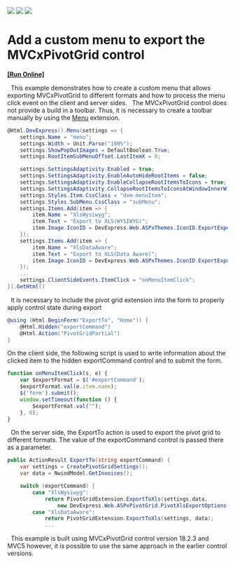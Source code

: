 <!-- default badges list -->
![](https://img.shields.io/endpoint?url=https://codecentral.devexpress.com/api/v1/VersionRange/180379079/18.2.3%2B)
[![](https://img.shields.io/badge/Open_in_DevExpress_Support_Center-FF7200?style=flat-square&logo=DevExpress&logoColor=white)](https://supportcenter.devexpress.com/ticket/details/T830425)
[![](https://img.shields.io/badge/📖_How_to_use_DevExpress_Examples-e9f6fc?style=flat-square)](https://docs.devexpress.com/GeneralInformation/403183)
<!-- default badges end -->
# Add a custom menu to export the MVCxPivotGrid control
<!-- run online -->
**[[Run Online]](https://codecentral.devexpress.com/180379079/)**
<!-- run online end -->
 
This example demonstrates how to create a custom menu that allows exporting MVCxPivotGrid to different formats and how to process the menu click event on the client and server sides.
 
The MVCxPivotGrid control does not provide a build in a toolbar. Thus, it is necessary to create a toolbar manually by using the <a href="https://docs.devexpress.com/AspNet/9003/asp.net-mvc-extensions/site-navigation-and-layout/menu/overview-menu">Menu</a> extension.
 

```cs
@Html.DevExpress().Menu(settings => {
    settings.Name = "menu";
    settings.Width = Unit.Parse("100%");
    settings.ShowPopOutImages = DefaultBoolean.True;
    settings.RootItemSubMenuOffset.LastItemX = 8;

    settings.SettingsAdaptivity.Enabled = true;
    settings.SettingsAdaptivity.EnableAutoHideRootItems = false;
    settings.SettingsAdaptivity.EnableCollapseRootItemsToIcons = true;
    settings.SettingsAdaptivity.CollapseRootItemsToIconsAtWindowInnerWidth = 1200;
    settings.Styles.Item.CssClass = "dxm-menuItem";
    settings.Styles.SubMenu.CssClass = "subMenu";
    settings.Items.Add(item => {
        item.Name = "XlsWysiwyg";
        item.Text = "Export to XLS(WYSIWYG)";
        item.Image.IconID = DevExpress.Web.ASPxThemes.IconID.ExportExporttoxls32x32;
    });
    settings.Items.Add(item => {
        item.Name = "XlsDataAware";
        item.Text = "Export to XLS(Data Aware)";
        item.Image.IconID = DevExpress.Web.ASPxThemes.IconID.ExportExporttoxls32x32gray;
    });
    ...
    settings.ClientSideEvents.ItemClick = "onMenuItemClick";
}).GetHtml()

```

 
It is necessary to include the pivot grid extension into the form to properly apply control state during export
```cs
@using (Html.BeginForm("ExportTo", "Home")) {
    @Html.Hidden("exportCommand")
    @Html.Action("PivotGridPartial")
}

```

On the client side, the following script is used to write information about the clicked item to the hidden exportCommand control and to submit the form.
```js
function onMenuItemClick(s, e) {
	var $exportFormat = $('#exportCommand');
	$exportFormat.val(e.item.name);
	$('form').submit();
	window.setTimeout(function () {
		$exportFormat.val("");
	}, 0);
}
```
 
On the server side, the ExportTo action is used to export the pivot grid to different formats. The value of the exportCommand control is passed there as a parameter.


```cs
public ActionResult ExportTo(string exportCommand) {
    var settings = CreatePivotGridSettings();
    var data = NwindModel.GetInvoices();

    switch (exportCommand) {
        case "XlsWysiwyg":
            return PivotGridExtension.ExportToXls(settings,data, 
                new DevExpress.Web.ASPxPivotGrid.PivotXlsExportOptions() { ExportType = DevExpress.Export.ExportType.WYSIWYG } );
        case "XlsDataAware":
            return PivotGridExtension.ExportToXls(settings, data);
            ...
```
 
This example is built using MVCxPivotGrid control version 18.2.3 and MVC5 however, it is possible to use the same approach in the earlier control versions.
